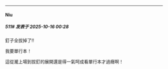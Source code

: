﻿
*****

####  Niu  
##### 511#       发表于 2025-10-16 00:28

釘子全拔掉了!!

我要單行本！

這從瀧上場到拔釘的展開還是得一氣呵成看單行本才過癮啊！

